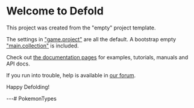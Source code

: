 # Welcome to Defold

This project was created from the "empty" project template.

The settings in ["game.project"](defold://open?path=/game.project) are all the default. A bootstrap empty ["main.collection"](defold://open?path=/main/main.collection) is included.

Check out [the documentation pages](https://defold.com/learn) for examples, tutorials, manuals and API docs.

If you run into trouble, help is available in [our forum](https://forum.defold.com).

Happy Defolding!

---# PokemonTypes
